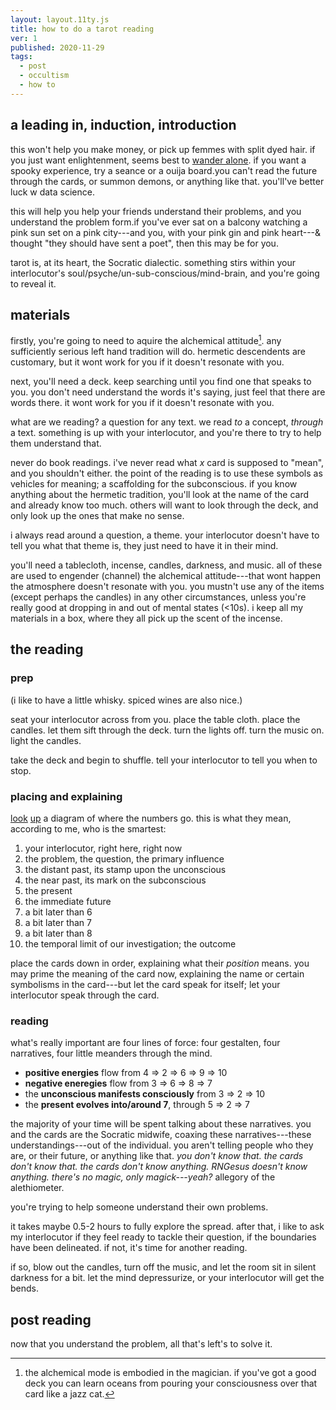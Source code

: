 ```yaml
---
layout: layout.11ty.js
title: how to do a tarot reading
ver: 1
published: 2020-11-29
tags:
  - post
  - occultism
  - how to
---
```


## a leading in, induction, introduction

this won&apos;t help you make money, or pick up femmes with split dyed hair. if you just want enlightenment, seems best to <a href="https://suttacentral.net/snp1.3?view=normal">wander alone</a>. if you want a spooky experience, try a seance or a ouija board.you can't read the future through the cards, or summon demons, or anything like that. you&apos;ll&apos;ve better luck w data science. 

this will help you help your friends understand their problems, and you understand the problem form.if you've ever sat on a balcony watching a pink sun set on a pink city---and you, with your pink gin and pink heart---&amp; thought "they should have sent a poet", then this may be for you.

tarot is, at its heart, the Socratic dialectic. something stirs within your interlocutor&apos;s soul/psyche/un-sub-conscious/mind-brain, and you're going to reveal it.

## materials

firstly, you're going to need to aquire the alchemical attitude[^1]. any sufficiently serious left hand tradition will do. hermetic descendents are customary, but it wont work for you if it doesn't resonate with you.

next, you'll need a deck. keep searching until you find one that speaks to you. you don't need understand the words it's saying, just feel that there are words there. it wont work for you if it doesn't resonate with you.

what are we reading? a question for any text. we read *to* a concept, *through* a text. something is up with your interlocutor, and you're there to try to help them understand that.

never do book readings. i've never read what *x* card is supposed to "mean", and you shouldn't either. the point of the reading is to use these symbols as vehicles for meaning; a scaffolding for the subconscious. if you know anything about the hermetic tradition, you'll look at the name of the card and already know too much. others will want to look through the deck, and only look up the ones that make no sense.

i always read around a question, a theme. your interlocutor doesn't have to tell you what that theme is, they just need to have it in their mind. 

you'll need a tablecloth, incense, candles, darkness, and music. all of these are used to engender (channel) the alchemical attitude---that wont happen the atmosphere doesn't resonate with you. you mustn't use any of the items (except perhaps the candles) in any other circumstances, unless you're really good at dropping in and out of mental states (&lt;10s). i keep all my materials in a box, where they all pick up the scent of the incense.

## the reading

### prep

(i like to have a little whisky. spiced wines are also nice.)

seat your interlocutor across from you. place the table cloth. place the candles. let them sift through the deck. turn the lights off. turn the music on. light the candles.

take the deck and begin to shuffle. tell your interlocutor to tell you when to stop.

### placing and explaining

[look](https://www.psychic-revelation.com/images/tarot_spreads_celtic_cross.jpg) [up](https://www.free-tarot-reading.net/img/pot/celtic-cross-spread.png) a diagram of where the numbers go. this is what they mean, according to me, who is the smartest:

1. your interlocutor, right here, right now
2. the problem, the question, the primary influence
3. the distant past, its stamp upon the unconscious 
4. the near past, its mark on the subconscious
5. the present
6. the immediate future
7. a bit later than 6
8. a bit later than 7
9. a bit later than 8
10. the temporal limit of our investigation; the outcome

place the cards down in order, explaining what their *position* means. you may prime the meaning of the card now, explaining the name or certain symbolisms in the card---but let the card speak for itself; let your interlocutor speak through the card.

### reading

what's really important are four lines of force: four gestalten, four narratives, four little meanders through the mind.

* **positive energies** flow from 4 => 2 => 6 => 9 => 10
* **negative eneregies** flow from 3 => 6 => 8 => 7
* the **unconscious manifests consciously** from 3 => 2 => 10
* the **present evolves into/around 7**, through 5 => 2 => 7

the majority of your time will be spent talking about these narratives. you and the cards are the Socratic midwife, coaxing these narratives---these understandings---out of the individual. you aren&apos;t telling people who they are, or their future, or anything like that. *you don&apos;t know that. the cards don&apos;t know that. the cards don&apos;t *know* anything. RNGesus doesn&apos;t *know* anything. there&apos;s no magic, only magick---yeah?* allegory of the alethiometer. 

you&apos;re trying to help someone understand their own problems.

it takes maybe 0.5-2 hours to fully explore the spread. after that, i like to ask my interlocutor if they feel ready to tackle their question, if the boundaries have been delineated. if not, it&apos;s time for another reading.

if so, blow out the candles, turn off the music, and let the room sit in silent darkness for a bit. let the mind depressurize, or your interlocutor will get the bends.

## post reading

now that you understand the problem, all that&apos;s left&apos;s to solve it.

[^1]: the alchemical mode is embodied in the magician. if you&apos;ve got a good deck you can learn oceans from pouring your consciousness over that card like a jazz cat.

